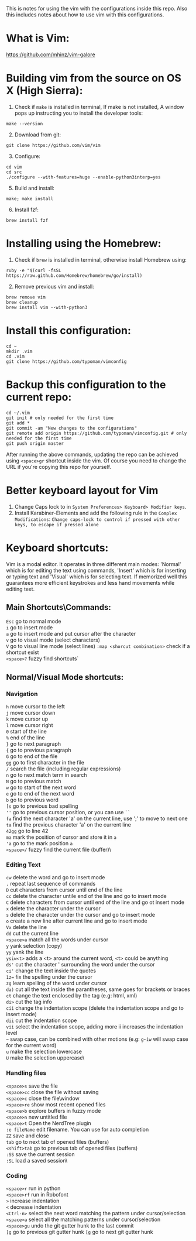 This is notes for using the vim with the configurations inside this repo. Also this includes notes about how to use vim with this configurations.
# What is Vim:
https://github.com/mhinz/vim-galore

# Building vim from the source on OS X (High Sierra):
1. Check if `make` is installed in terminal, If make is not installed, A window pops up instructing you to install the developer tools:
```
make --version
```
2. Download from git:
```
git clone https://github.com/vim/vim
```
3. Configure:
```
cd vim
cd src
./configure --with-features=huge --enable-python3interp=yes
```
5. Build and install:
```
make; make install
```
6. Install fzf:
```
brew install fzf
```

# Installing using the Homebrew:
1. Check if `brew` is installed in terminal, otherwise install Homebrew using:
```
ruby -e "$(curl -fsSL https://raw.github.com/Homebrew/homebrew/go/install)
```
2. Remove previous vim and install:
```
brew remove vim
brew cleanup
brew install vim --with-python3
```

# Install this configuration:
```
cd ~
mkdir .vim
cd .vim
git clone https://github.com/typoman/vimconfig
```

# Backup this configuration to the current repo:
```
cd ~/.vim
git init # only needed for the first time
git add *
git commit -am "New changes to the configurations"
git remote add origin https://github.com/typoman/vimconfig.git # only needed for the first time
git push origin master
```
After running the above commands, updating the repo can be achieved using `<space>gr` shortcut inside the vim. Of course you need to change the URL if you're copying this repo for yourself.

# Better keyboard layout for Vim
1. Change Caps lock to <Esc> in `System Preferences> Keyboard> Modifier keys`.
2. Install Karabiner-Elements and add the following rule in the `Complex Modifications`:
`Change caps-lock to control if pressed with other keys, to escape if pressed alone`

# Keyboard shortcuts:
Vim is a modal editor. It operates in three different main modes: 'Normal' which is for editing the text using commands, 'Insert' which is for inserting or typing text and 'Visual' which is for selecting text. If memorized well this guarantees more efficient keystrokes and less hand movements while editing text.

## Main Shortcuts\Commands:
`Esc` go to normal mode\
`i` go to insert mode\
`a` go to insert mode and put cursor after the character\
`v` go to visual mode (select characters)\
`V` go to visual line mode (select lines)
`:map <shorcut combination>` check if a shortcut exist\
`<space>?` fuzzy find shortcuts`

## Normal/Visual Mode shortcuts:

### Navigation
`h` move cursor to the left\
`j` move cursor down\
`k` move cursor up\
`l` move cursor right\
`0` start of the line\
`%` end of the line\
`}` go to next paragraph\
`{` go to previous paragraph\
`G` go to end of the file\
`gg` go to first character in the file\
`/` search the file (including regular expressions)\
`n` go to next match term in search\
`N` go to previous match\
`w` go to start of the next word\
`e` go to end of the next word\
`b` go to previous word\
`[s` go to previous bad spelling\
`''` go to previous cursor position, or you can use ``` `` ``` \
`fa` find the next character 'a' on the current line, use ';' to move to next one\
`ta` find the previous character 'a' on the current line\
`42gg` go to line 42\
`ma` mark the position of cursor and store it in `a`\
`'a` go to the mark position `a`\
`<space>/` fuzzy find the current file (buffer)\

### Editing Text
`cw` delete the word and go to insert mode\
`.` repeat last sequence of commands\
`D` cut characters from cursor until end of the line\
`cc` delete the character untile end of the line and go to insert mode\
`C` delete characters from cursor until end of the line and go ot insert mode\
`x` delete the character under the cursor\
`s` delete the character under the cursor and go to insert mode\
`o` create a new line after current line and go to insert mode\
`Vx` delete the line\
`dd` cut the current line\
`<space>a` match all the words under cursor\
`y` yank selection (copy)\
`yy` yank the line\
`ysiw<t>` adds a \<t\> around the current word, \<t\> could be anything\
`ds'` cut the character ' surrounding the word under the cursor\
`ci'` change the text inside the quotes\
`1z=` fix the spelling under the cursor\
`zg` learn spelling of the word under cursor\
`da)` cut all the text inside the parantheses, same goes for brackets or braces\
`ct` change the text enclosed by the tag (e.g: html, xml)\
`di>` cut the tag info\
`cii` change the indentation scope (delete the indentation scope and go to insert mode)\
`dii` cut the indentation scope\
`vii` select the indentation scope, adding more ii increases the indentation level\
`~` swap case, can be combined with other motions (e.g: `g~iw` will swap case for the current word)\
`u` make the selection lowercase\
`U` make the selection uppercase\

### Handling files
`<space>s` save the file\
`<space>cc` close the file without saving\
`<space>c` close the file\window\
`<space>re` show most recent opened files\
`<space>b` explore buffers in fuzzy mode\
`<space>n` new untitled file\
`<space>t` Open the NerdTree plugin\
`:e fileName` edit filename. You can use <tab> for auto completion\
`ZZ` save and close\
`tab` go to next tab of opened files (buffers)\
`<shift>tab` go to previous tab of opened files (buffers)\
`:SS` save the current session\
`:SL` load a saved session\

### Coding
`<space>r` run in python\
`<space>rf` run in Robofont\
`>` increase indentation\
`<` decrease indentation\
`<Ctrl-n>` select the next word matching the pattern under cursor/selection\
`<space>a` select all the matching patterns under cursor/selection\
`<space>gu` undo the git gutter hunk to the last commit\
`]g` go to previous git gutter hunk
`[g` go to next git gutter hunk
